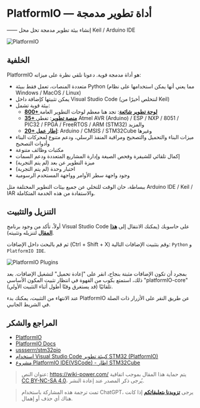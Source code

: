 # PlatformIO — أداة تطوير مدمجة

—— إنشاء بيئة تطوير مدمجة تحل محل Keil / Arduino IDE

![PlatformIO](https://img.wiki-power.com/d/wiki-media/img/20200531112801.png)

## الخلفية

PlatformIO هو أداة مدمجة قوية. دعونا نلقي نظرة على ميزاته:

- متعددة المنصات، تعمل فقط ببيئة Python (مما يعني أنها يمكن استخدامها على نظام Windows / MacOS / Linux)
- يمكن تثبيتها كإضافة داخل Visual Studio Code (لنتخلص أخيرًا من Keil)
- بيئة قوية تشمل:
  - [**800+ لوحة تطوير شائعة**](https://docs.platformio.org/en/latest/boards/index.html#boards): تجد هنا معظم لوحات التطوير العامة
  - [**35+ منصة تطوير**](https://docs.platformio.org/en/latest/platforms/index.html#platforms): تغطي Atmel AVR (Arduino) / ESP / NXP / 8051 / PIC32 / FPGA / FreeRTOS / ARM (STM32) والمزيد
  - [**20+ إطار عمل**](https://docs.platformio.org/en/latest/frameworks/index.html#frameworks): Arduino / CMSIS / STM32Cube وغيرها
- ميزات البناء والتحميل والتصحيح ومراقبة المنفذ الرسلي، ودعم متنوع لمحركات البناء وأدوات التصحيح
- مكتبات وظائف متنوعة
- إكمال تلقائي للشيفرة وفحص الصيغة وإدارة المشاريع المتعددة ودعم السمات
- ميزة التطوير عن بعد (لم يتم التجربة)
- اختبار وحدة (لم يتم التجربة)
- وجود واجهة سطر الأوامر وواجهة المستخدم الرسومية

ببساطة، حان الوقت للتخلي عن جميع بيئات التطوير المختلفة مثل Arduino IDE / Keil / IAR والاستفادة من هذه الخدمة المتكاملة.

## التنزيل والتثبيت

أولاً، تأكد من وجود برنامج Visual Studio Code على حاسوبك (يمكنك الانتقال إلى [**هذا المقال**](https://wiki-power.com/VSCode生产力指南-环境配置) لتنزيله وتثبيته).

ثم قم بالبحث داخل الإضافات (Ctrl + Shift + X) وقم بتثبيت الإضافات التالية: `Python` و `PlatformIO IDE`.

![PlatformIO Plugins](https://img.wiki-power.com/d/wiki-media/img/20200531113916.png)

بمجرد أن تكون الإضافات مثبتة بنجاح، انقر على "إعادة تحميل" لتشغيل الإضافات. بعد ذلك، استمتع بكوب من القهوة في انتظار تثبيت المكون الأساسي "platformIO-core" تلقائيًا (قد يستغرق وقتًا أطول أثناء التثبيت الأولي).

عند الانتهاء من التثبيت، يمكنك بدء PlatformIO عن طريق النقر على الأزرار ذات الصلة في الشريط الجانبي.

## المراجع والشكر

- [PlatformIO](https://platformio.org/)
- [PlatformIO Docs](https://docs.platformio.org/en/latest/index.html)
- [ussserrr/stm32pio](https://github.com/ussserrr/stm32pio#requirements)
- [استخدام Visual Studio Code كبيئة تطوير STM32 (PlatformIO)](https://www.jianshu.com/p/49cfa03d6164)
- [مشروع PlatformIO IDE(VSCode) - إطار STM32Cube](https://www.smslit.top/2019/08/24/platformio-stm32-cubemx/)

> عنوان النص: <https://wiki-power.com/>
> يتم حماية هذا المقال بموجب اتفاقية [CC BY-NC-SA 4.0](https://creativecommons.org/licenses/by/4.0/deed.zh)، يُرجى ذكر المصدر عند إعادة النشر.

> تمت ترجمة هذه المشاركة باستخدام ChatGPT، يرجى [**تزويدنا بتعليقاتكم**](https://github.com/linyuxuanlin/Wiki_MkDocs/issues/new) إذا كانت هناك أي حذف أو إهمال.